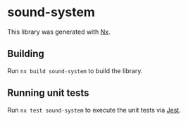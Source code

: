 # sound-system

This library was generated with [Nx](https://nx.dev).

## Building

Run `nx build sound-system` to build the library.

## Running unit tests

Run `nx test sound-system` to execute the unit tests via [Jest](https://jestjs.io).
